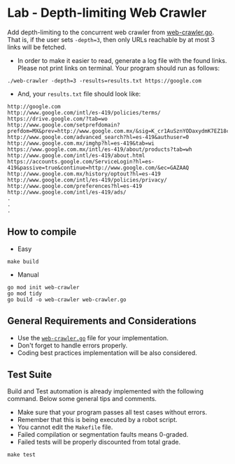 Lab - Depth-limiting Web Crawler
================================

Add depth-limiting to the concurrent web crawler from [web-crawler.go](./web-crawler.go).
That is, if the user sets `-depth=3`, then only URLs reachable by at most 3 links will be fetched.

- In order to make it easier to read, generate a log file with the found links. Please not print links on terminal. Your program should run as follows:

```
./web-crawler -depth=3 -results=results.txt https://google.com
```

- And, your `results.txt` file should look like:

```
http://google.com
http://www.google.com/intl/es-419/policies/terms/
https://drive.google.com/?tab=wo
http://www.google.com/setprefdomain?prefdom=MX&prev=http://www.google.com.mx/&sig=K_cr1AuSznYODaxydmK7EZ18czXcc%3D
http://www.google.com/advanced_search?hl=es-419&authuser=0
http://www.google.com.mx/imghp?hl=es-419&tab=wi
https://www.google.com.mx/intl/es-419/about/products?tab=wh
http://www.google.com/intl/es-419/about.html
https://accounts.google.com/ServiceLogin?hl=es-419&passive=true&continue=http://www.google.com/&ec=GAZAAQ
http://www.google.com.mx/history/optout?hl=es-419
http://www.google.com/intl/es-419/policies/privacy/
http://www.google.com/preferences?hl=es-419
http://www.google.com/intl/es-419/ads/
.
.
.
```

How to compile
--------------

- Easy
```
make build
```

- Manual
```
go mod init web-crawler
go mod tidy
go build -o web-crawler web-crawler.go
```


General Requirements and Considerations
---------------------------------------
- Use the [`web-crawler.go`](./web-crawler.go) file for your implementation.
- Don't forget to handle errors properly.
- Coding best practices implementation will be also considered.


Test Suite
----------
Build and Test automation is already implemented with the following command. Below some general tips and comments.

- Make sure that your program passes all test cases without errors.
- Remember that this is being executed by a robot script.
- You cannot edit the `Makefile` file.
- Failed compilation or segmentation faults means 0-graded.
- Failed tests will be properly discounted from total grade.

```
make test
```
